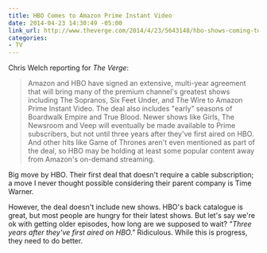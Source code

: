 ```yaml
---
title: HBO Comes to Amazon Prime Instant Video
date: 2014-04-23 14:30:49 -05:00
link_url: http://www.theverge.com/2014/4/23/5643148/hbo-shows-coming-to-amazon-prime-instant-video
categories:
- TV
---
```


Chris Welch reporting for *The Verge*:

>Amazon and HBO have signed an extensive, multi-year agreement that will bring many of the premium channel's greatest shows including The Sopranos, Six Feet Under, and The Wire to Amazon Prime Instant Video. The deal also includes "early" seasons of Boardwalk Empire and True Blood. Newer shows like Girls, The Newsroom and Veep will eventually be made available to Prime subscribers, but not until three years after they've first aired on HBO. And other hits like Game of Thrones aren't even mentioned as part of the deal, so HBO may be holding at least some popular content away from Amazon's on-demand streaming.

Big move by HBO. Their first deal that doesn't require a cable subscription; a move I never thought possible considering their parent company is Time Warner.

However, the deal doesn't include new shows. HBO's back catalogue is great, but most people are hungry for their latest shows. But let's say we're ok with getting older episodes, how long are we supposed to wait? *"Three years after they've first aired on HBO."* Ridiculous. While this is progress, they need to do better.
